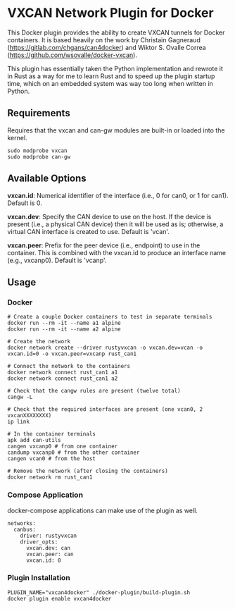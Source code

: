# VXCAN Network Plugin for Docker

This Docker plugin provides the ability to create VXCAN tunnels for Docker containers. It is based heavily on the work by Christain Gagneraud (https://gitlab.com/chgans/can4docker) and Wiktor S. Ovalle Correa (https://github.com/wsovalle/docker-vxcan).

This plugin has essentially taken the Python implementation and rewrote it in Rust as a way for me to learn Rust and to speed up the plugin startup time, which on an embedded system was way too long when written in Python.

## Requirements

Requires that the vxcan and can-gw modules are built-in or loaded into the kernel.
```
sudo modprobe vxcan
sudo modprobe can-gw
```

## Available Options
**vxcan.id**: Numerical identifier of the interface (i.e., 0 for can0, or 1 for can1). Default is 0.

**vxcan.dev**: Specify the CAN device to use on the host. If the device is present (i.e., a physical CAN device) then it will be used as is; otherwise, a virtual CAN interface is created to use. Default is 'vcan'.

**vxcan.peer**: Prefix for the peer device (i.e., endpoint) to use in the container. This is combined with the vxcan.id to produce an interface name (e.g., vxcanp0). Default is 'vcanp'.

## Usage

### Docker
```
# Create a couple Docker containers to test in separate terminals
docker run --rm -it --name a1 alpine
docker run --rm -it --name a2 alpine

# Create the network
docker network create --driver rustyvxcan -o vxcan.dev=vcan -o vxcan.id=0 -o vxcan.peer=vxcanp rust_can1

# Connect the network to the containers
docker network connect rust_can1 a1
docker network connect rust_can1 a2

# Check that the cangw rules are present (twelve total)
cangw -L

# Check that the required interfaces are present (one vcan0, 2 vxcanXXXXXXXX)
ip link

# In the container terminals
apk add can-utils
cangen vxcanp0 # from one container
candump vxcanp0 # from the other container
cangen vcan0 # from the host

# Remove the network (after closing the containers)
docker network rm rust_can1
```

### Compose Application
docker-compose applications can make use of the plugin as well.
```
networks:
  canbus:
    driver: rustyvxcan
    driver_opts:
      vxcan.dev: can
      vxcan.peer: can
      vxcan.id: 0
```

### Plugin Installation
```
PLUGIN_NAME="vxcan4docker" ./docker-plugin/build-plugin.sh
docker plugin enable vxcan4docker
```